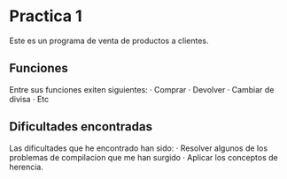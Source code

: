 # Practica 1
 Este es un programa de venta de productos a clientes. 
 
 ## Funciones
 Entre sus funciones exiten siguientes:
· Comprar
· Devolver
· Cambiar de divisa
· Etc
 
 ## Dificultades encontradas
 Las dificultades que he encontrado han sido:
· Resolver algunos de los problemas de compilacion que me han surgido
· Aplicar los conceptos de herencia.
 
